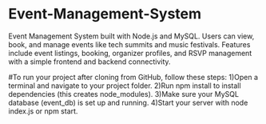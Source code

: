 # Event-Management-System
Event Management System built with Node.js and MySQL. Users can view, book, and manage events like tech summits and music festivals. Features include event listings, booking, organizer profiles, and RSVP management with a simple frontend and backend connectivity.

#To run your project after cloning from GitHub, follow these steps:
1)Open a terminal and navigate to your project folder.
2)Run npm install to install dependencies (this creates node_modules).
3)Make sure your MySQL database (event_db) is set up and running.
4)Start your server with node index.js or npm start.
